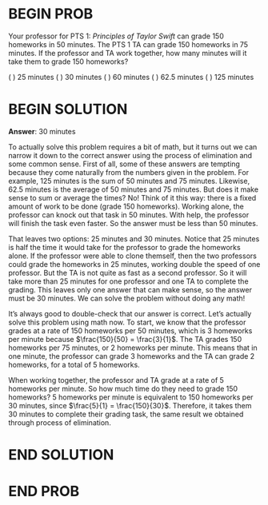 # BEGIN PROB

Your professor for PTS 1: _Principles of Taylor Swift_ can grade 150 homeworks in 50 minutes. The PTS 1 TA can grade 150 homeworks in 75 minutes. If the professor and TA work together, how many minutes will it take them to grade 150 homeworks?

( ) 25 minutes
( ) 30 minutes
( ) 60 minutes
( ) 62.5 minutes
( ) 125 minutes

# BEGIN SOLUTION

**Answer**: 30 minutes

To actually solve this problem requires a bit of math, but it turns out we can narrow it down to the correct answer using the process of elimination and some common sense. First of all, some of these answers are tempting because they come naturally from the numbers given in the problem. For example, 125 minutes is the sum of 50 minutes and 75 minutes. Likewise, 62.5 minutes is the average of 50 minutes and 75 minutes. But does it make sense to sum or average the times? No! Think of it this way: there is a fixed amount of work to be done (grade 150 homeworks). Working alone, the professor can knock out that task in 50 minutes. With help, the professor will finish the task even faster. So the answer must be less than 50 minutes. 

That leaves two options: 25 minutes and 30 minutes. Notice that 25 minutes is half the time it would take for the professor to grade the homeworks alone. If the professor were able to clone themself, then the two professors could grade the homeworks in 25 minutes, working double the speed of one professor. But the TA is not quite as fast as a second professor. So it will take more than 25 minutes for one professor and one TA to complete the grading. This leaves only one answer that can make sense, so the answer must be 30 minutes. We can solve the problem without doing any math!

It’s always good to double-check that our answer is correct. Let’s actually solve this problem using math now. To start, we know that the professor grades at a rate of 150 homeworks per 50 minutes, which is 3 homeworks per minute because $\frac{150}{50} = \frac{3}{1}$. The TA grades 150 homeworks per 75 minutes, or 2 homeworks per minute. This means that in one minute, the professor can grade 3 homeworks and the TA can grade 2 homeworks, for a total of 5 homeworks. 

When working together, the professor and TA grade at a rate of 5 homeworks per minute. So how much time do they need to grade 150 homeworks? 5 homeworks per minute is equivalent to 150 homeworks per 30 minutes, since $\frac{5}{1} = \frac{150}{30}$. Therefore, it takes them 30 minutes to complete their grading task, the same result we obtained through process of elimination.

# END SOLUTION

# END PROB
